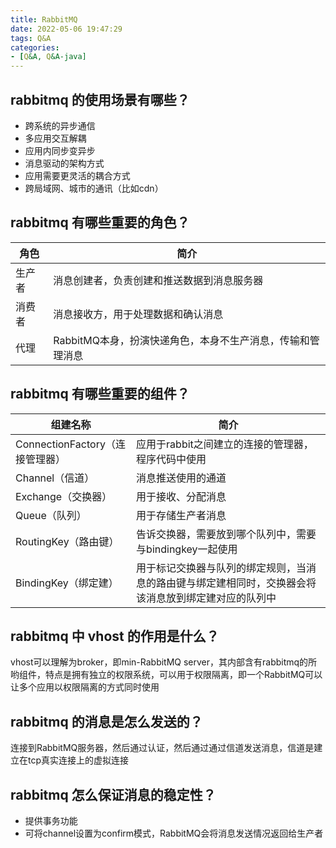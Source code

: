 ```yaml
---
title: RabbitMQ
date: 2022-05-06 19:47:29
tags: Q&A
categories:
- [Q&A, Q&A-java]
---
```


## rabbitmq 的使用场景有哪些？
* 跨系统的异步通信
* 多应用交互解耦
* 应用内同步变异步
* 消息驱动的架构方式
* 应用需要更灵活的耦合方式
* 跨局域网、城市的通讯（比如cdn）

## rabbitmq 有哪些重要的角色？
|角色|简介|
|---|---|
|生产者|消息创建者，负责创建和推送数据到消息服务器|
|消费者|消息接收方，用于处理数据和确认消息|
|代理|RabbitMQ本身，扮演快递角色，本身不生产消息，传输和管理消息|

## rabbitmq 有哪些重要的组件？
|组建名称|简介|
|---|---|
|ConnectionFactory（连接管理器）|应用于rabbit之间建立的连接的管理器，程序代码中使用|
|Channel（信道）|消息推送使用的通道|
|Exchange（交换器）|用于接收、分配消息|
|Queue（队列）|用于存储生产者消息|
|RoutingKey（路由键）|告诉交换器，需要放到哪个队列中，需要与bindingkey一起使用|
|BindingKey（绑定建）|用于标记交换器与队列的绑定规则，当消息的路由键与绑定建相同时，交换器会将该消息放到绑定建对应的队列中|

## rabbitmq 中 vhost 的作用是什么？
vhost可以理解为broker，即min-RabbitMQ server，其内部含有rabbitmq的所哟组件，特点是拥有独立的权限系统，可以用于权限隔离，即一个RabbitMQ可以让多个应用以权限隔离的方式同时使用

## rabbitmq 的消息是怎么发送的？
连接到RabbitMQ服务器，然后通过认证，然后通过通过信道发送消息，信道是建立在tcp真实连接上的虚拟连接

## rabbitmq 怎么保证消息的稳定性？
* 提供事务功能
* 可将channel设置为confirm模式，RabbitMQ会将消息发送情况返回给生产者
